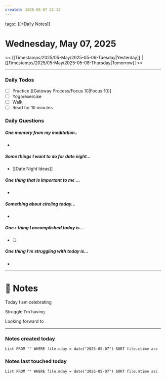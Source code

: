 ```yaml
---
created: 2025-05-07 21:12
---
```

tags:: [[+Daily Notes]]

# Wednesday, May 07, 2025

<< [[Timestamps/2025/05-May/2025-05-06-Tuesday|Yesterday]] | [[Timestamps/2025/05-May/2025-05-08-Thursday|Tomorrow]] >>

---

### Daily Todos

- [ ] Practice [[Gateway Process/Focus 10|Focus 10]]
- [ ] Yoga/exercise
- [ ] Walk 
- [ ] Read for 10 minutes 
### Daily Questions

#####  One memory from my meditation..  
- 
##### Some things I want to do for date night...
- [[Date Night Ideas]]
##### One thing that is important to me ...
- 
##### Something about circling today...  
- 
##### One+ thing I accomplished today is...
- [ ] 
##### One thing I'm struggling with today is...
- 

---
# 📝 Notes
Today I am celebrating 

Struggle I'm having 

Looking forward to 

---
### Notes created today
```dataview
List FROM "" WHERE file.cday = date("2025-05-07") SORT file.ctime asc
```

### Notes last touched today
```dataview
List FROM "" WHERE file.mday = date("2025-05-07") SORT file.mtime asc
```